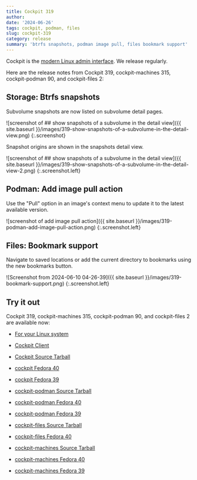```yaml
---
title: Cockpit 319
author:
date: '2024-06-26'
tags: cockpit, podman, files
slug: cockpit-319
category: release
summary: 'btrfs snapshots, podman image pull, files bookmark support'
---
```


Cockpit is the [modern Linux admin interface](https://cockpit-project.org/).
We release regularly.

Here are the release notes from Cockpit 319, cockpit-machines 315, cockpit-podman 90, and cockpit-files 2:


## Storage: Btrfs snapshots

Subvolume snapshots are now listed on subvolume detail pages.

![screenshot of ## show snapshots of a subvolume in the detail view]({{ site.baseurl }}/images/319-show-snapshots-of-a-subvolume-in-the-detail-view.png)
{:.screenshot}

Snapshot origins are shown in the snapshots detail view.

![screenshot of ## show snapshots of a subvolume in the detail view]({{ site.baseurl }}/images/319-show-snapshots-of-a-subvolume-in-the-detail-view-2.png)
{:.screenshot.left}


## Podman: Add image pull action

Use the "Pull" option in an image's context menu to update it to the latest available version.

![screenshot of add image pull action]({{ site.baseurl }}/images/319-podman-add-image-pull-action.png)
{:.screenshot.left}


## Files: Bookmark support

Navigate to saved locations or add the current directory to bookmarks using the new bookmarks button.

![Screenshot from 2024-06-10 04-26-39]({{ site.baseurl }}/images/319-bookmark-support.png)
{:.screenshot.left}

## Try it out

Cockpit 319, cockpit-machines 315, cockpit-podman 90, and cockpit-files 2 are available now:

* [For your Linux system](https://cockpit-project.org/running.html)
* [Cockpit Client](https://flathub.org/apps/details/org.cockpit_project.CockpitClient)

* [Cockpit Source Tarball](https://github.com/cockpit-project/cockpit/releases/tag/319)
* [cockpit Fedora 40](https://bodhi.fedoraproject.org/updates/FEDORA-2024-5a7a6635de)
* [cockpit Fedora 39](https://bodhi.fedoraproject.org/updates/FEDORA-2024-0b9fb03da5)
* [cockpit-podman Source Tarball](https://github.com/cockpit-project/cockpit-podman/releases/tag/90)
* [cockpit-podman Fedora 40](https://bodhi.fedoraproject.org/updates/FEDORA-2024-050e51f81d)
* [cockpit-podman Fedora 39](https://bodhi.fedoraproject.org/updates/FEDORA-2024-cd30de6a57)
* [cockpit-files Source Tarball](https://github.com/cockpit-project/cockpit-files/releases/tag/2)
* [cockpit-files Fedora 40](https://bodhi.fedoraproject.org/updates/FEDORA-2024-9d0bcb54c5)
* [cockpit-machines Source Tarball](https://github.com/cockpit-project/cockpit-machines/releases/tag/315)
* [cockpit-machines Fedora 40](https://bodhi.fedoraproject.org/updates/FEDORA-2024-d22ba42be3)
* [cockpit-machines Fedora 39](https://bodhi.fedoraproject.org/updates/FEDORA-2024-838ac0c2f9)

